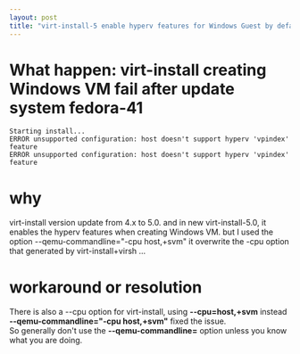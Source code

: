 ```yaml
---
layout: post
title: "virt-install-5 enable hyperv features for Windows Guest by default"
---
```


# What happen: virt-install creating Windows VM fail after update system fedora-41
```
Starting install... 
ERROR unsupported configuration: host doesn't support hyperv 'vpindex' feature
ERROR unsupported configuration: host doesn't support hyperv 'vpindex' feature
```

# why
virt-install version update from 4.x to 5.0. and in new virt-install-5.0, it enables the hyperv features
when creating Windows VM. but I used the option --qemu-commandline="-cpu host,+svm" it overwrite the
-cpu option that generated by virt-install+virsh ...

# workaround or resolution
There is also a --cpu option for virt-install, using **--cpu=host,+svm** instead **--qemu-commandline="-cpu host,+svm"** fixed the issue.  
So generally don't use the **--qemu-commandline=** option unless you know what you are doing.
